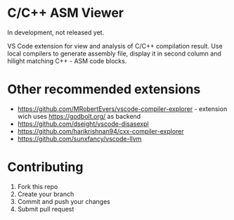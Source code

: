 # C/C++ ASM Viewer

In development, not released yet.

VS Code extension for view and analysis of C/C++ compilation result. Use local compilers to generate assembly file, display it in second column and hilight matching C++ - ASM code blocks.

# Other recommended extensions

* https://github.com/MRobertEvers/vscode-compiler-explorer - extension wich uses https://godbolt.org/ as backend
* https://github.com/dseight/vscode-disasexpl
* https://github.com/harikrishnan94/cxx-compiler-explorer
* https://github.com/sunxfancy/vscode-llvm

# Contributing

1. Fork this repo
2. Create your branch
3. Commit and push your changes
4. Submit pull request
